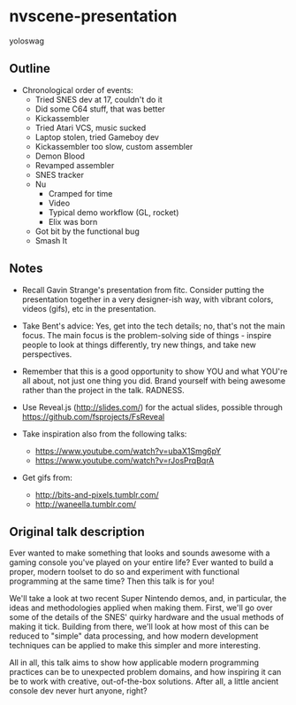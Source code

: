 # nvscene-presentation
yoloswag

## Outline
 - Chronological order of events:
   - Tried SNES dev at 17, couldn't do it
   - Did some C64 stuff, that was better
   - Kickassembler
   - Tried Atari VCS, music sucked
   - Laptop stolen, tried Gameboy dev
   - Kickassembler too slow, custom assembler
   - Demon Blood
   - Revamped assembler
   - SNES tracker
   - Nu
     - Cramped for time
     - Video
     - Typical demo workflow (GL, rocket)
     - Elix was born
   - Got bit by the functional bug
   - Smash It

## Notes

 - Recall Gavin Strange's presentation from fitc. Consider putting the presentation together in a very designer-ish way, with vibrant colors, videos (gifs), etc in the presentation.

 - Take Bent's advice: Yes, get into the tech details; no, that's not the main focus. The main focus is the problem-solving side of things - inspire people to look at things differently, try new things, and take new perspectives.

 - Remember that this is a good opportunity to show YOU and what YOU're all about, not just one thing you did. Brand yourself with being awesome rather than the project in the talk. RADNESS.

 - Use Reveal.js (http://slides.com/) for the actual slides, possible through https://github.com/fsprojects/FsReveal

 - Take inspiration also from the following talks:
   - https://www.youtube.com/watch?v=ubaX1Smg6pY
   - https://www.youtube.com/watch?v=rJosPrqBqrA

 - Get gifs from:
   - http://bits-and-pixels.tumblr.com/
   - http://waneella.tumblr.com/

## Original talk description

Ever wanted to make something that looks and sounds awesome with a gaming console you've played on your entire life? Ever wanted to build a proper, modern toolset to do so and experiment with functional programming at the same time? Then this talk is for you!

We'll take a look at two recent Super Nintendo demos, and, in particular, the ideas and methodologies applied when making them. First, we'll go over some of the details of the SNES' quirky hardware and the usual methods of making it tick. Building from there, we'll look at how most of this can be reduced to "simple" data processing, and how modern development techniques can be applied to make this simpler and more interesting.

All in all, this talk aims to show how applicable modern programming practices can be to unexpected problem domains, and how inspiring it can be to work with creative, out-of-the-box solutions. After all, a little ancient console dev never hurt anyone, right?
